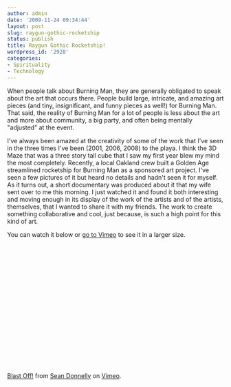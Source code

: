 ```yaml
---
author: admin
date: '2009-11-24 09:34:44'
layout: post
slug: raygun-gothic-rocketship
status: publish
title: Raygun Gothic Rocketship!
wordpress_id: '2928'
categories:
- Spirituality
- Technology
---
```

When people talk about Burning Man, they are generally obligated to speak about the art that occurs there. People build large, intricate, and amazing art pieces (and tiny, insignificant, and funny pieces as well!) for Burning Man. That said, the reality of Burning Man for a lot of people is less about the art and more about community, a big party, and often being mentally "adjusted" at the event. 

I've always been amazed at the creativity of some of the work that I've seen in the three times I've been (2001, 2006, 2008) to the playa. I think the 3D Maze that was a three story tall cube that I saw my first year blew my mind the most completely. Recently, a local Oakland crew built a Golden Age streamlined rocketship for Burning Man as a sponsored art project. I've seen a few pictures of it but heard no details and hadn't seen it for myself. As it turns out, a short documentary was produced about it that my wife sent over to me this morning. I just watched it and found it both interesting and moving enough in its display of the work of the artists and of the artists, themselves, that I wanted to share it with my friends. The work to create something collaborative and cool, just because, is such a high point for this kind of art.

You can watch it below or <a href="http://vimeo.com/7743222">go to Vimeo</a> to see it in a larger size. 

<lj-embed><object width="500" height="283"><param name="allowfullscreen" value="true" /><param name="allowscriptaccess" value="always" /><param name="movie" value="http://vimeo.com/moogaloop.swf?clip_id=7743222&amp;server=vimeo.com&amp;show_title=1&amp;show_byline=1&amp;show_portrait=0&amp;color=00ADEF&amp;fullscreen=1" /><embed src="http://vimeo.com/moogaloop.swf?clip_id=7743222&amp;server=vimeo.com&amp;show_title=1&amp;show_byline=1&amp;show_portrait=0&amp;color=00ADEF&amp;fullscreen=1" type="application/x-shockwave-flash" allowfullscreen="true" allowscriptaccess="always" width="500" height="283"></embed></object><p><a href="http://vimeo.com/7743222">Blast Off!</a> from <a href="http://vimeo.com/user2392023">Sean Donnelly</a> on <a href="http://vimeo.com">Vimeo</a>.</p></lj-embed>
